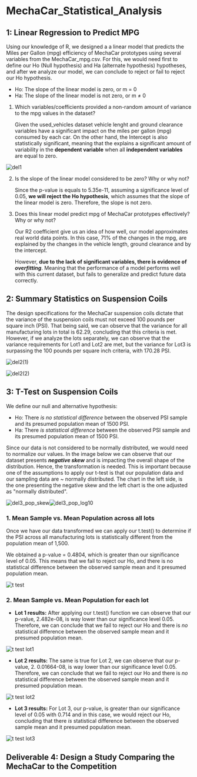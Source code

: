 # MechaCar_Statistical_Analysis

## 1: Linear Regression to Predict MPG

Using our knowledge of R, we designed a a linear model that predicts the Miles per Gallon (mpg) efficiency of MechaCar prototypes using several variables from the MechaCar_mpg.csv. For this, we would need first to define our Ho (Null hypothesis) and Ha (alternate hypothesis) hypotheses, and after we analyze our model, we can conclude to reject or fail to reject our Ho hypothesis.

  - Ho: The slope of the linear model is zero, or m = 0
  - Ha: The slope of the linear model is not zero, or m ≠ 0

1. Which variables/coefficients provided a non-random amount of variance to the mpg values in the dataset?

    Given the used_vehicles dataset vehicle lenght and ground clearance variables have a significant impact on the miles per gallon (mpg) consumed by each car. On the other hand, the Intercept is also statistically significant, meaning that the explains a significant amount of variability in the **dependent variable** when all **independent variables** are equal to zero.
    
![del1](https://user-images.githubusercontent.com/78564912/147985879-762599a4-fe01-4bbb-a2e0-b27306b65544.png)


2. Is the slope of the linear model considered to be zero? Why or why not?

    Since the p-value is equals to 5.35e-11, assuming a significance level of 0.05, **we will reject the Ho hypothesis**, which assumes that the slope of the linear model is zero. Therefore, the slope is not zero.

3. Does this linear model predict mpg of MechaCar prototypes effectively? Why or why not?

    Our R2 coefficient give us an idea of how well, our model approximates real world data points. In this case,
71% of the changes in the mpg, are explained by the changes in the vehicle length, ground clearance and by the intercept.

    However, **due to the lack of significant variables, there is evidence of _overfitting_**. Meaning that the performance of a model performs well with this current dataset, but fails to generalize and predict future data correctly.

## 2: Summary Statistics on Suspension Coils

The design specifications for the MechaCar suspension coils dictate that the variance of the suspension coils must not exceed 100 pounds per square inch (PSI). That being said, we can observe that the variance for all manufacturing lots in total is 62.29, concluding that this criteria is met. However, if we analyze the lots separately, we can observe that the variance requirements for Lot1 and Lot2 are met, but the variance for Lot3 is surpassing the 100 pounds per square inch criteria, with 170.28 PSI.

![del2(1)](https://user-images.githubusercontent.com/78564912/147978279-e28af044-9327-4fa2-a351-8db6826345ba.png)

![del2(2)](https://user-images.githubusercontent.com/78564912/147978289-125930c8-ad97-4a8c-96d4-59088ecda654.png)

## 3: T-Test on Suspension Coils

We define our null and alternative hypothesis:

- Ho: There *is no statistical difference* between the observed PSI sample and its presumed population mean of 1500 PSI.
- Ha: There *is statistical difference* between the observed PSI sample and its presumed population mean of
1500 PSI.

Since our data is not considered to be normally distributed, we would need to normalize our values. In the image below we can observe that our dataset presents **_negative skew_** and is impacting the overall shape of the distribution. Hence, the transformation is needed. This is important because one of the assumptions to apply our t-test is that our population data and our sampling data are ~ normally distributed. The chart in the left side, is the one presenting the negative skew and the left chart is the one adjusted as "normally distributed".

![del3_pop_skew](https://user-images.githubusercontent.com/78564912/147978386-aef8f6fb-6629-4792-a6c2-e1db35759e2d.png)![del3_pop_log10](https://user-images.githubusercontent.com/78564912/147986052-fba6b779-9d77-4406-944e-88a91990dc73.png)



### 1.	Mean Sample vs. Mean Population across all lots
Once we have our data transformed we can apply our t.test() to determine if the PSI across all manufacturing lots is statistically different from the population mean of 1,500. 

We obtained a p-value = 0.4804, which is greater than our significance level of 0.05. This means that we fail to reject our Ho, and there is no statistical difference between the observed sample mean and it presumed population mean.

![t test](https://user-images.githubusercontent.com/78564912/147986286-d07b6ea6-bf5d-448a-a449-e6f3e0acfbc4.png)

### 2. Mean Sample vs. Mean Population for each lot
- **Lot 1 results:**
After applying our t.test() function we can observe that our p-value, 2.482e-08, is way lower than our significance level 0.05. Therefore, we can conclude that we fail to reject our Ho and there is *no* statistical difference between the observed sample mean and it presumed population mean.

![t test lot1](https://user-images.githubusercontent.com/78564912/147986315-b04521ee-26ed-4494-80ff-3d7bd59bd223.png)


- **Lot 2 results:**
The same is true for Lot 2, we can observe that our p-value, 2. 0.01664-08, is way lower than our significance level 0.05. Therefore, we can conclude that we fail to reject our Ho and there is *no* statistical difference between the observed sample mean and it presumed population mean.

![t test lot2](https://user-images.githubusercontent.com/78564912/147986318-792cc5b9-165f-43cd-b107-c584a42ae086.png)


- **Lot 3 results:**
For Lot 3, our p-value, is greater than our significance level of 0.05 with 0.714 and in this case, we would reject our Ho, concluding that there *is* statistical difference between the observed sample mean and it presumed population mean.

![t test lot3](https://user-images.githubusercontent.com/78564912/147986325-759781d1-06e2-4f23-b951-da35b67c68bc.png)


## Deliverable 4: Design a Study Comparing the MechaCar to the Competition
